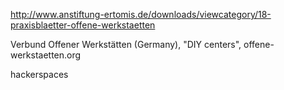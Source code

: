 http://www.anstiftung-ertomis.de/downloads/viewcategory/18-praxisblaetter-offene-werkstaetten

Verbund Offener Werkstätten (Germany), "DIY centers", offene-werkstaetten.org

hackerspaces
